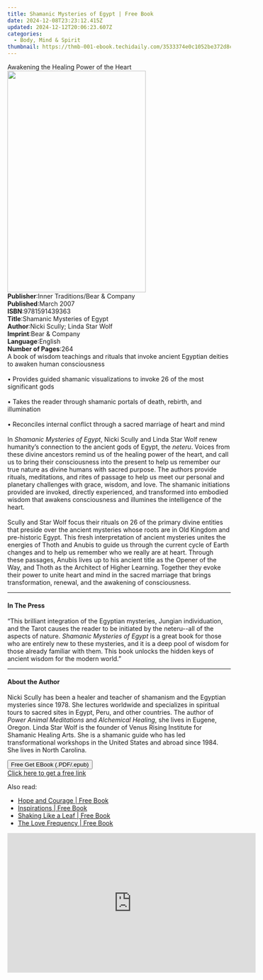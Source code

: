 ```yaml
---
title: Shamanic Mysteries of Egypt | Free Book
date: 2024-12-08T23:23:12.415Z
updated: 2024-12-12T20:06:23.607Z
categories:
  - Body, Mind & Spirit
thumbnail: https://thmb-001-ebook.techidaily.com/3533374e0c1052be372d8cd4f140524ce6b5359ed6b353267955e098da668f91.jpg
---
```

<main id="book-container">
  <div class="flex flex-col">
    <div class="book-brief flex-1 py-6 px-4 sm:p-6 md:py-10 md:px-8">
      <!-- brief-->
      <div class="book-brief-main">
        Awakening the Healing Power of the Heart
      </div>
    </div>
    <div
      class="book-meta-info flex-1 grid gap-4 col-start-1 col-end-3 row-start-1 sm:mb-6 sm:grid-cols-4 lg:gap-6 lg:col-start-2 lg:row-end-6 lg:row-span-6 lg:mb-0"
    >
      <div
        class="book-meta-info-left place-content-center mt-4 p-4 text-sm leading-6 col-start-2 col-span-2 dark:text-slate-400"
      >
        <img
          class="w-full h-500 object-cover rounded-lg sm:h-255 sm:col-span-2 lg:col-span-full"
          src="https://img-001-ebook.techidaily.com/82debaec575ab91113ef606c4bec6589eddc9d625a3cf754779691cb1dd6c065.jpg"
          alt=""
          width="312"
          height="500"
        />
      </div>
      <div
        class="book-meta-info-right mt-2 col-start-1 row-start-2 col-span-3 self-center"
      >
        <!-- meta data  -->
        <div class="flex flex-col px-4 md:px-8">
          <div class="flex-1">
            <strong>Publisher</strong>:<span class="px-2"
              >Inner Traditions/Bear &amp; Company</span
            >
          </div>
          <div class="flex-1">
            <strong>Published</strong>:<span class="px-2">March 2007</span>
          </div>
          <div class="flex-1">
            <strong>ISBN</strong>:<span class="px-2">9781591439363</span>
          </div>
          <div class="flex-1">
            <strong>Title</strong>:<span class="px-2"
              >Shamanic Mysteries of Egypt</span
            >
          </div>
          <div class="flex-1">
            <strong>Author</strong>:<span class="px-2"
              >Nicki Scully; Linda Star Wolf</span
            >
          </div>
          <div class="flex-1">
            <strong>Imprint</strong>:<span class="px-2"
              >Bear &amp; Company</span
            >
          </div>
          <div class="flex-1">
            <strong>Language</strong>:<span class="px-2">English</span>
          </div>
          <div class="flex-1">
            <strong>Number of Pages</strong>:<span class="px-2">264</span>
          </div>
        </div>
      </div>
    </div>
    <div class="book-description flex-1 py-6 px-4 sm:p-6 md:py-10 md:px-8">
      <div class="book-description-main">
        <div accordion-content="" id="description">
          A book of wisdom teachings and rituals that invoke ancient Egyptian
          deities to awaken human consciousness <br /><br />• Provides guided
          shamanic visualizations to invoke 26 of the most significant gods
          <br /><br />• Takes the reader through shamanic portals of death,
          rebirth, and illumination <br /><br />• Reconciles internal conflict
          through a sacred marriage of heart and mind <br /><br />In
          <i>Shamanic Mysteries of Egypt</i>, Nicki Scully and Linda Star Wolf
          renew humanity’s connection to the ancient gods of Egypt, the
          <i>neteru</i>. Voices from these divine ancestors remind us of the
          healing power of the heart, and call us to bring their consciousness
          into the present to help us remember our true nature as divine humans
          with sacred purpose. The authors provide rituals, meditations, and
          rites of passage to help us meet our personal and planetary challenges
          with grace, wisdom, and love. The shamanic initiations provided are
          invoked, directly experienced, and transformed into embodied wisdom
          that awakens consciousness and illumines the intelligence of the
          heart. <br /><br />Scully and Star Wolf focus their rituals on 26 of
          the primary divine entities that preside over the ancient mysteries
          whose roots are in Old Kingdom and pre-historic Egypt. This fresh
          interpretation of ancient mysteries unites the energies of Thoth and
          Anubis to guide us through the current cycle of Earth changes and to
          help us remember who we really are at heart. Through these passages,
          Anubis lives up to his ancient title as the Opener of the Way, and
          Thoth as the Architect of Higher Learning. Together they evoke their
          power to unite heart and mind in the sacred marriage that brings
          transformation, renewal, and the awakening of consciousness.
        </div>
        <div class="accordion-fader"></div>
      </div>
    </div>
    <div class="book-excerpts flex-1 py-6 px-4 sm:p-6 md:py-10 md:px-8">
      <!-- excerpts-->
      <div class="book-excerpts-main">
        <hr />
        <h4 class="placeholder placeholder-heading">
          <span>In The Press</span>
        </h4>
        <p>
          “This brilliant integration of the Egyptian mysteries, Jungian
          individuation, and the Tarot causes the reader to be initiated by the
          neteru--all of the aspects of nature.
          <i>Shamanic Mysteries of Egypt</i> is a great book for those who are
          entirely new to these mysteries, and it is a deep pool of wisdom for
          those already familiar with them. This book unlocks the hidden keys of
          ancient wisdom for the modern world.”
        </p>
      </div>
    </div>
    <div class="book-about-author flex-1 py-6 px-4 sm:p-6 md:py-10 md:px-8">
      <!-- about author-->
      <div class="book-main-author-main">
        <hr />
        <h4 class="placeholder placeholder-heading">
          <span>About the Author</span>
        </h4>
        <p>
          Nicki Scully has been a healer and teacher of shamanism and the
          Egyptian mysteries since 1978. She lectures worldwide and specializes
          in spiritual tours to sacred sites in Egypt, Peru, and other
          countries. The author of <i>Power Animal Meditations</i> and
          <i>Alchemical Healing</i>, she lives in Eugene, Oregon. Linda Star
          Wolf is the founder of Venus Rising Institute for Shamanic Healing
          Arts. She is a shamanic guide who has led transformational workshops
          in the United States and abroad since 1984. She lives in North
          Carolina.
        </p>
      </div>
    </div>
    <div class="book-free-get flex-1 py-6 px-4 sm:p-6 md:py-10 md:px-8">
      <button
        id="btn-free-get"
        class="bg-blue-500 hover:bg-blue-700 text-white font-bold py-2 px-4 rounded"
      >
        Free Get EBook (.PDF/.epub)
      </button>
      <div id="countdown-display" class="px-2 text-lg mt-2"></div>
      <a
        id="free-link"
        class="hidden bg-blue-500 hover:bg-blue-700 text-white font-bold py-2 px-4 rounded"
        href="https://www.ebooks.com/en-us/book/95782441/shamanic-mysteries-of-egypt/nicki-scully/"
        target="_blank"
        >Click here to get a free link</a
      >
    </div>
    <script>
      let countdownTime = 0;
      let countdownInterval = null;
      document
        .getElementById('btn-free-get')
        .addEventListener('click', startCountdown);
      function startCountdown() {
        countdownTime = new Date().getTime() + 60000 * 3;
        countdownInterval = setInterval(updateCountdown, 1000);
        document.getElementById('btn-free-get').disabled = true;
        document
          .getElementById('btn-free-get')
          .classList.add('bg-gray-500', 'cursor-not-allowed');
      }
      function updateCountdown() {
        let currentTime = new Date().getTime();
        let timeLeft = countdownTime - currentTime;
        let secondsLeft = Math.floor(timeLeft / 1000);
        document.getElementById('countdown-display').innerHTML =
          `Remaining time: ${secondsLeft} seconds.`;
        if (secondsLeft <= 0) {
          clearInterval(countdownInterval);
          document.getElementById('btn-free-get').classList.add('hidden');
          document.getElementById('free-link').classList.remove('hidden');
          document.getElementById('countdown-display').innerHTML = '';
        }
      }
    </script>
  </div>
</main>

<ins class="adsbygoogle"
      style="display:block"
      data-ad-client="ca-pub-7571918770474297"
      data-ad-slot="8358498916"
      data-ad-format="auto"
      data-full-width-responsive="true"></ins>
    

<span class="atpl-alsoreadstyle">Also read:</span>
<div><ul>
<li><a href="https://novels-ebooks.techidaily.com/210285691-9781098078287-hope-and-courage/"><u>Hope and Courage | Free Book</u></a></li>
<li><a href="https://novels-ebooks.techidaily.com/210285668-9781098071219-inspirations/"><u>Inspirations | Free Book</u></a></li>
<li><a href="https://novels-ebooks.techidaily.com/210285483-9781098079086-shaking-like-a-leaf/"><u>Shaking Like a Leaf | Free Book</u></a></li>
<li><a href="https://novels-ebooks.techidaily.com/210285396-9781736884409-the-love-frequency/"><u>The Love Frequency | Free Book</u></a></li>
</ul></div>

<!-- affiliate ads begin -->
<iframe width="560" height="315" src="https://www.youtube.com/embed/HMuxjTCMX2E?si=ylRTMJuUstpjLsZc" title="YouTube video player" frameborder="0" allow="accelerometer; autoplay; clipboard-write; encrypted-media; gyroscope; picture-in-picture; web-share" referrerpolicy="strict-origin-when-cross-origin" allowfullscreen></iframe>
<!-- affiliate ads end -->

